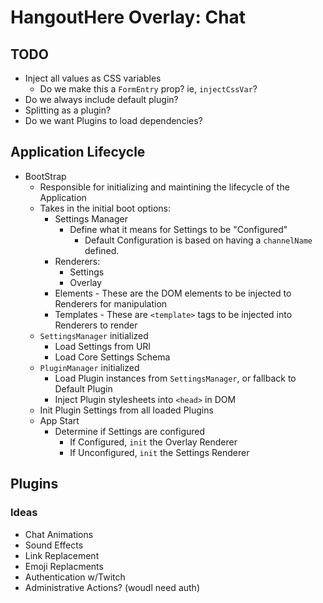 # HangoutHere Overlay: Chat

## TODO
* Inject all values as CSS variables
  * Do we make this a `FormEntry` prop? ie, `injectCssVar`?
* Do we always include default plugin?
* Splitting as a plugin?
* Do we want Plugins to load dependencies?

## Application Lifecycle

- BootStrap 
  - Responsible for initializing and maintining the lifecycle of the Application
  - Takes in the initial boot options:
      - Settings Manager
        - Define what it means for Settings to be "Configured"
          - Default Configuration is based on having a `channelName` defined.
      - Renderers:
        - Settings
        - Overlay
      - Elements - These are the DOM elements to be injected to Renderers for manipulation
      - Templates - These are `<template>` tags to be injected into Renderers to render
  - `SettingsManager` initialized
    - Load Settings from URI
    - Load Core Settings Schema
  - `PluginManager` initialized
    - Load Plugin instances from `SettingsManager`, or fallback to Default Plugin
    - Inject Plugin stylesheets into `<head>` in DOM
  - Init Plugin Settings from all loaded Plugins
  - App Start
    - Determine if Settings are configured
      - If Configured, `init` the Overlay Renderer
      - If Unconfigured, `init` the Settings Renderer


## Plugins

### Ideas

* Chat Animations
* Sound Effects
* Link Replacement
* Emoji Replacments
* Authentication w/Twitch
* Administrative Actions? (woudl need auth)